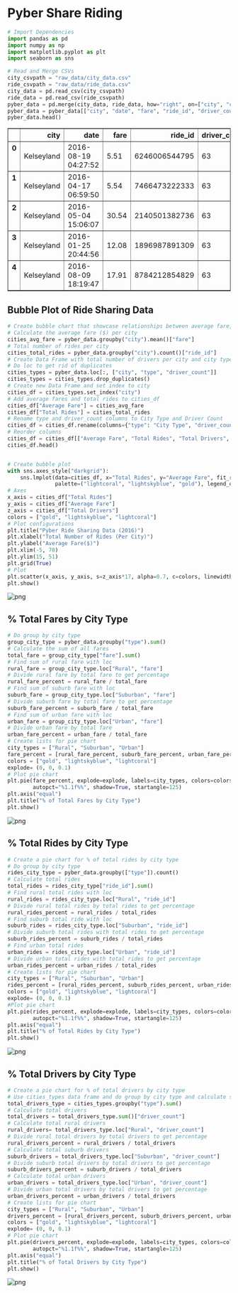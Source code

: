 
# Pyber Share Riding


```python
# Import Dependencies
import pandas as pd
import numpy as np
import matplotlib.pyplot as plt
import seaborn as sns
```


```python
# Read and Merge CSVs
city_csvpath = "raw_data/city_data.csv"
ride_csvpath = "raw_data/ride_data.csv"
city_data = pd.read_csv(city_csvpath)
ride_data = pd.read_csv(ride_csvpath)
pyber_data = pd.merge(city_data, ride_data, how="right", on=["city", "city"])
pyber_data = pyber_data[["city", "date", "fare", "ride_id", "driver_count", "type"]]
pyber_data.head()
```




<div>
<style>
    .dataframe thead tr:only-child th {
        text-align: right;
    }

    .dataframe thead th {
        text-align: left;
    }

    .dataframe tbody tr th {
        vertical-align: top;
    }
</style>
<table border="1" class="dataframe">
  <thead>
    <tr style="text-align: right;">
      <th></th>
      <th>city</th>
      <th>date</th>
      <th>fare</th>
      <th>ride_id</th>
      <th>driver_count</th>
      <th>type</th>
    </tr>
  </thead>
  <tbody>
    <tr>
      <th>0</th>
      <td>Kelseyland</td>
      <td>2016-08-19 04:27:52</td>
      <td>5.51</td>
      <td>6246006544795</td>
      <td>63</td>
      <td>Urban</td>
    </tr>
    <tr>
      <th>1</th>
      <td>Kelseyland</td>
      <td>2016-04-17 06:59:50</td>
      <td>5.54</td>
      <td>7466473222333</td>
      <td>63</td>
      <td>Urban</td>
    </tr>
    <tr>
      <th>2</th>
      <td>Kelseyland</td>
      <td>2016-05-04 15:06:07</td>
      <td>30.54</td>
      <td>2140501382736</td>
      <td>63</td>
      <td>Urban</td>
    </tr>
    <tr>
      <th>3</th>
      <td>Kelseyland</td>
      <td>2016-01-25 20:44:56</td>
      <td>12.08</td>
      <td>1896987891309</td>
      <td>63</td>
      <td>Urban</td>
    </tr>
    <tr>
      <th>4</th>
      <td>Kelseyland</td>
      <td>2016-08-09 18:19:47</td>
      <td>17.91</td>
      <td>8784212854829</td>
      <td>63</td>
      <td>Urban</td>
    </tr>
  </tbody>
</table>
</div>



## Bubble Plot of Ride Sharing Data


```python
# Create bubble chart that showcase relationships between average fare, total rides, and total drivers per city
# Calculate the average fare ($) per city
cities_avg_fare = pyber_data.groupby("city").mean()["fare"]
# Total number of rides per city
cities_total_rides = pyber_data.groupby("city").count()["ride_id"]
# Create Data Frame with total number of drivers per city and city type
# Do loc to get rid of duplicates 
cities_types = pyber_data.loc[:, ["city", "type", "driver_count"]]
cities_types = cities_types.drop_duplicates()
# Create new Data Frame and set index to city
cities_df = cities_types.set_index("city")
# Add average fares and total rides to cities_df
cities_df["Average Fare"] = cities_avg_fare
cities_df["Total Rides"] = cities_total_rides
# Rename type and driver_count columns to City Type and Driver Count
cities_df = cities_df.rename(columns={"type": "City Type", "driver_count": "Total Drivers"})
# Reorder columns
cities_df = cities_df[["Average Fare", "Total Rides", "Total Drivers", "City Type"]]
cities_df.head()


# Create bubble plot
with sns.axes_style("darkgrid"):
    sns.lmplot(data=cities_df, x="Total Rides", y="Average Fare", fit_reg=False, hue="City Type", 
               palette=("lightcoral", "lightskyblue", "gold"), legend_out=False, size=6.5)
# Axes    
x_axis = cities_df["Total Rides"]
y_axis = cities_df["Average Fare"]
z_axis = cities_df["Total Drivers"]
colors = ["gold", "lightskyblue", "lightcoral"]
# Plot configurations
plt.title("Pyber Ride Sharing Data (2016)")
plt.xlabel("Total Number of Rides (Per City)")
plt.ylabel("Average Fare($)")
plt.xlim(-5, 70)
plt.ylim(15, 51)
plt.grid(True)
# Plot
plt.scatter(x_axis, y_axis, s=z_axis*17, alpha=0.7, c=colors, linewidth=1.1, edgecolor="black")
plt.show()
```


![png](output_4_0.png)


## % Total Fares by City Type


```python
# Do group by city type
group_city_type = pyber_data.groupby("type").sum()
# Calculate the sum of all fares
total_fare = group_city_type["fare"].sum()
# Find sum of rural fare with loc
rural_fare = group_city_type.loc["Rural", "fare"]
# Divide rural fare by total fare to get percentage
rural_fare_percent = rural_fare / total_fare
# Find sum of suburb fare with loc
suburb_fare = group_city_type.loc["Suburban", "fare"]
# Divide suburb fare by total fare to get percentage
suburb_fare_percent = suburb_fare / total_fare
# Find sum of urban fare with loc
urban_fare = group_city_type.loc["Urban", "fare"]
# Divide urban fare by total fare
urban_fare_percent = urban_fare / total_fare
# Create lists for pie chart
city_types = ["Rural", "Suburban", "Urban"]
fare_percent = [rural_fare_percent, suburb_fare_percent, urban_fare_percent]
colors = ["gold", "lightskyblue", "lightcoral"]
explode= (0, 0, 0.1)
# Plot pie chart
plt.pie(fare_percent, explode=explode, labels=city_types, colors=colors,
        autopct="%1.1f%%", shadow=True, startangle=125)
plt.axis("equal")
plt.title("% of Total Fares by City Type")
plt.show()
```


![png](output_6_0.png)


## % Total Rides by City Type


```python
# Create a pie chart for % of total rides by city type
# Do group by city type
rides_city_type = pyber_data.groupby(["type"]).count()
# Calculate total rides
total_rides = rides_city_type["ride_id"].sum()
# Find rural total rides with loc
rural_rides = rides_city_type.loc["Rural", "ride_id"]
# Divide rural total rides by total rides to get percentage
rural_rides_percent = rural_rides / total_rides
# Find suburb total ride with loc
suburb_rides = rides_city_type.loc["Suburban", "ride_id"]
# Divide suburb total rides with total rides to get percentage
suburb_rides_percent = suburb_rides / total_rides
# Find urban total rides
urban_rides = rides_city_type.loc["Urban", "ride_id"]
# Divide urban total rides with total rides to get percentage
urban_rides_percent = urban_rides / total_rides
# Create lists for pie chart
city_types = ["Rural", "Suburban", "Urban"]
rides_percent = [rural_rides_percent, suburb_rides_percent, urban_rides_percent]
colors = ["gold", "lightskyblue", "lightcoral"]
explode= (0, 0, 0.1)
#Plot pie chart
plt.pie(rides_percent, explode=explode, labels=city_types, colors=colors,
        autopct="%1.1f%%", shadow=True, startangle=125)
plt.axis("equal")
plt.title("% of Total Rides by City Type")
plt.show()
```


![png](output_8_0.png)


## % Total Drivers by City Type


```python
# Create a pie chart for % of total drivers by city type
# Use cities_types data frame and do group by city type and calculate sum of driver by each city type
total_drivers_type = cities_types.groupby("type").sum()
# Calculate total drivers
total_drivers = total_drivers_type.sum()["driver_count"]
# Calculate total rural drivers
rural_drivers= total_drivers_type.loc["Rural", "driver_count"]
# Divide rural total drivers by total drivers to get percentage
rural_drivers_percent = rural_drivers / total_drivers
# Calculate total suburb drivers
suburb_drivers = total_drivers_type.loc["Suburban", "driver_count"]
# Divide suburb total drivers by total drivers to get percentage
suburb_drivers_percent = suburb_drivers / total_drivers
# Calculate total urban drivers
urban_drivers = total_drivers_type.loc["Urban", "driver_count"]
# Divide urban total drivers by total drivers to get percentage
urban_drivers_percent = urban_drivers / total_drivers
# Create lists for pie chart
city_types = ["Rural", "Suburban", "Urban"]
drivers_percent = [rural_drivers_percent, suburb_drivers_percent, urban_drivers_percent]
colors = ["gold", "lightskyblue", "lightcoral"]
explode= (0, 0, 0.1)
# Plot pie chart
plt.pie(drivers_percent, explode=explode, labels=city_types, colors=colors,
        autopct="%1.1f%%", shadow=True, startangle=125)
plt.axis("equal")
plt.title("% of Total Drivers by City Type")
plt.show()
```


![png](output_10_0.png)

